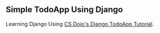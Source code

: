 ## Simple TodoApp Using Django

Learning Django Using [CS Dojo's Django TodoApp Tutorial](https://www.youtube.com/watch?v=ovql0Ui3n_I).
